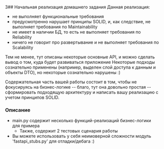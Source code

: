 3## Начальная реализация домашнего задания
Данная реализация:

- не выполняет функциональные требования
- предусмотренно нарушает принципы SOLID, и, как следствие, не выполняет требования по Maintainability
- не имеет в наличии БД, то есть не выполняет требования по Reliability
- ничего не говорит про развертывание и не выполняет требования по Scalability

Тем не менее, тут описаны некоторые основные API, и можно сделать вывод о том, куда будет развиваться приложение
Некоторые подходы сознательно применены (например, выделен слой доступа к данным и объекты DTO), но некоторые
сознательно нарушены :)

Содержательная часть вашей работы состоит в том, чтобы не фокусируясь на бизнес-логике -- благо, тут она довольно
простая -- сформировать подходящую архитектуру и написать вашу реализацию с учетом принципов SOLID.

### Описание

- main.py содержит несколько функций-реализаций бизнес-логики для примера
    - Также, содержит 2 тестовых сценария работы
- Вы можете использовать у себя неимоверной сложности модуль 'fastapi_stubs.py' для отладки/дебага :)
